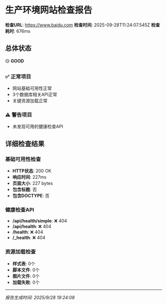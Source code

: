 # 生产环境网站检查报告

**检查URL**: https://www.baidu.com
**检查时间**: 2025-09-28T11:24:07.545Z
**检查耗时**: 676ms

## 总体状态
🟡 **GOOD**

### ✅ 正常项目
- 网站基础可用性正常
- 3个数据库相关API正常
- 关键资源加载正常

### ⚠️ 警告项目
- 未发现可用的健康检查API

## 详细检查结果

### 基础可用性检查
- **HTTP状态**: 200 OK
- **响应时间**: 227ms
- **页面大小**: 227 bytes
- **包含标题**: 否
- **包含DOCTYPE**: 否

### 健康检查API
- **/api/health/simple**: ❌ 404
- **/api/health**: ❌ 404
- **/health**: ❌ 404
- **/_health**: ❌ 404

### 资源加载检查
- **样式表**: 0个
- **脚本文件**: 0个
- **图片文件**: 0个
- **加载失败**: 0个

---
*报告生成时间: 2025/9/28 19:24:08*